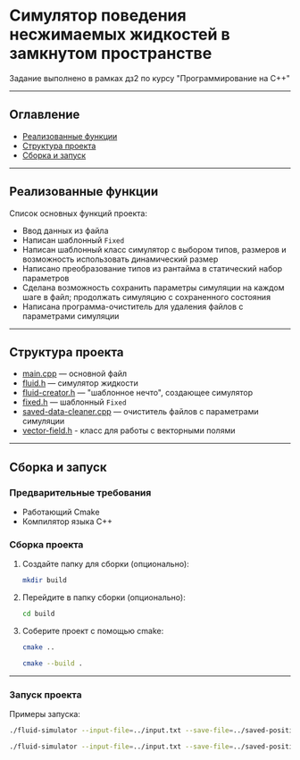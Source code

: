 # Симулятор поведения несжимаемых жидкостей в замкнутом пространстве

Задание выполнено в рамках дз2 по курсу "Программирование на C++"

---

## Оглавление
- [Реализованные функции](#реализованные-функции)
- [Структура проекта](#структура-проекта)
- [Сборка и запуск](#сборка-и-запуск)

---

## Реализованные функции

Список основных функций проекта:
- Ввод данных из файла
- Написан шаблонный ```Fixed```
- Написан шаблонный класс симулятор с выбором типов, размеров и возможность использовать динамический размер
- Написано преобразование типов из рантайма в статический набор параметров 
- Сделана возможность сохранить параметры симуляции на каждом шаге в файл; продолжать симуляцию с сохраненного состояния
- Написана программа-очиститель для удаления файлов с параметрами симуляции

---

## Структура проекта

- [main.cpp](main.cpp) — основной файл
- [fluid.h](fluid.h) — симулятор жидкости
- [fluid-creator.h](fluid-creator.h) — "шаблонное нечто", создающее симулятор
- [fixed.h](fixed.h) — шаблонный ```Fixed```
- [saved-data-cleaner.cpp](saved-data-cleaner.cpp) — очиститель файлов с параметрами симуляции
- [vector-field.h](vector-field.h) - класс для работы с векторными полями

---

## Сборка и запуск

### Предварительные требования

- Работающий Cmake
- Компилятор языка C++

### Сборка проекта

1. Создайте папку для сборки (опционально):
   ```bash
   mkdir build
   ```

2. Перейдите в папку сборки (опционально):
   ```bash
   cd build
   ```
3. Соберите проект с помощью cmake:
   ```bash
   cmake ..
   ```
    ```bash
   cmake --build .
   ```
---
### Запуск проекта
Примеры запуска:
   ```bash
   ./fluid-simulator --input-file=../input.txt --save-file=../saved-position.txt --p-type="FIXED(32,7)" --v-type="FIXED(32,7)" --v-flow-type="FIXED(32,7)"
   ```
   ```bash
   ./fluid-simulator --input-file=../input.txt --save-file=../saved-position.txt --p-type="FIXED(32,7)" --v-type="FAST_FIXED(52,13)" --v-flow-type="DOUBLE" 
   ```


